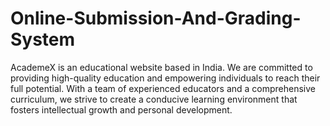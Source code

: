 # Online-Submission-And-Grading-System
AcademeX is an educational website based in India. We are committed to providing high-quality education and empowering individuals to reach their full potential. With a team of experienced educators and a comprehensive curriculum, we strive to create a conducive learning environment that fosters intellectual growth and personal development.
